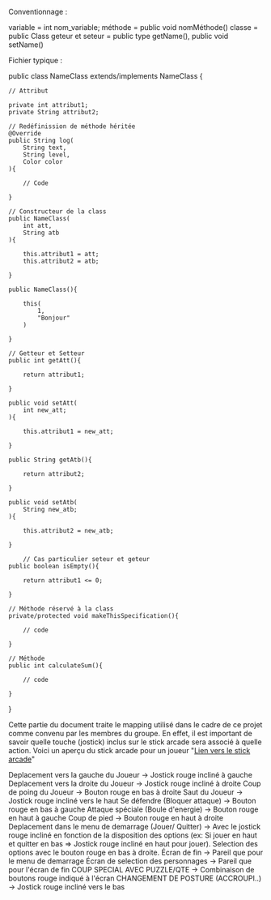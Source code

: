 Conventionnage :

variable = int nom_variable;
méthode = public void nomMéthode()
classe = public Class
geteur et seteur = public type getName(), public void setName()

Fichier typique :

public class NameClass extends/implements NameClass {

    // Attribut

    private int attribut1;
    private String attribut2;

    // Redéfinission de méthode héritée
    @Override
    public String log(
        String text, 
        String level, 
        Color color
    ){

        // Code

    }

    // Constructeur de la class
    public NameClass(
        int att, 
        String atb
    ){

        this.attribut1 = att;
        this.attribut2 = atb;

    }

    public NameClass(){

        this(
            1,
            "Bonjour"
        )

    }

    // Getteur et Setteur
    public int getAtt(){

        return attribut1;

    }

    public void setAtt(
        int new_att;
    ){

        this.attribut1 = new_att;

    }

    public String getAtb(){

        return attribut2;

    }

    public void setAtb(
        String new_atb;
    ){

        this.attribut2 = new_atb;

    }

        // Cas particulier seteur et geteur
    public boolean isEmpty(){

        return attribut1 <= 0;

    }

    // Méthode réservé à la class
    private/protected void makeThisSpecification(){

        // code

    }

    // Méthode
    public int calculateSum(){

        // code

    }

}


Cette partie du document traite le mapping utilisé dans le cadre de ce projet comme convenu par les membres du groupe. En effet, il est important 
de savoir quelle touche (jostick) inclus sur le stick arcade sera associé à quelle action. Voici un aperçu du stick arcade pour un joueur "[Lien vers le stick arcade](https://drive.google.com/file/d/1jAYOLWE7LX0QYwKgoFY2URomPZSdYKxE/view?usp=sharing)"

Deplacement vers la gauche du Joueur -> Jostick rouge incliné à gauche
Deplacement vers la droite du Joueur -> Jostick rouge incliné à droite
Coup de poing du Joueur -> Bouton rouge en bas à droite
Saut du Joueur -> Jostick rouge incliné vers le haut
Se défendre (Bloquer attaque) -> Bouton rouge en bas à gauche
Attaque spéciale (Boule d'energie) -> Bouton rouge en haut à gauche
Coup de pied -> Bouton rouge en haut à droite
Deplacement dans le menu de demarrage (Jouer/ Quitter) -> Avec le jostick rouge incliné en fonction de la disposition des options (ex:
Si jouer en haut et quitter en bas => Jostick rouge incliné en haut pour jouer). Selection des options avec le bouton rouge en bas à droite.
Écran de fin -> Pareil que pour le menu de demarrage
Écran de selection des personnages -> Pareil que pour l'écran de fin
COUP SPECIAL AVEC  PUZZLE/QTE -> Combinaison de boutons rouge indiqué à l'écran
CHANGEMENT DE POSTURE (ACCROUPI..) -> Jostick rouge incliné vers le bas